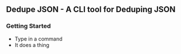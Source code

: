 ## Dedupe JSON - A CLI tool for Deduping JSON

### Getting Started

  * Type in a command
  * It does a thing

